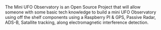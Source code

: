 The Mini UFO Observatory is an Open Source Project that will allow someone with some basic tech knowledge to build a mini UFO Observatory using off the shelf components using a Raspberry PI & GPS, Passive Radar, ADS-B, Satallite tracking, along electromagnetic interference detection. 
